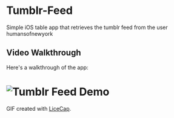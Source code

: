 # Tumblr-Feed
Simple iOS table app that retrieves the tumblr feed from the user humansofnewyork


## Video Walkthrough 

Here's a walkthrough of the app:

# <img src='http://i.imgur.com/WOgil5f.gif' title='Tumblr Feed Demo' width='' alt='Tumblr Feed Demo' />

GIF created with [LiceCap](http://www.cockos.com/licecap/).

